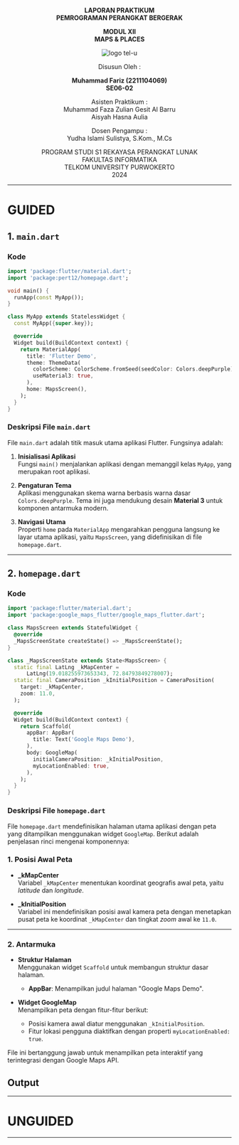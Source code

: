 <div align="center">
  
**LAPORAN PRAKTIKUM**  
**PEMROGRAMAN PERANGKAT BERGERAK**

**MODUL XII**  
**MAPS & PLACES**

![logo tel-u](https://github.com/user-attachments/assets/3a44181d-9c92-47f6-8cf0-87755117fd99)

Disusun Oleh :

**Muhammad Fariz (2211104069)**  
**SE06-02**

Asisten Praktikum :  
Muhammad Faza Zulian Gesit Al Barru  
Aisyah Hasna Aulia

Dosen Pengampu :  
Yudha Islami Sulistya, S.Kom., M.Cs

PROGRAM STUDI S1 REKAYASA PERANGKAT LUNAK  
FAKULTAS INFORMATIKA  
TELKOM UNIVERSITY PURWOKERTO  
2024

</div>

---

# GUIDED

## **1. `main.dart`**

### **Kode**
```dart
import 'package:flutter/material.dart';
import 'package:pert12/homepage.dart';

void main() {
  runApp(const MyApp());
}

class MyApp extends StatelessWidget {
  const MyApp({super.key});

  @override
  Widget build(BuildContext context) {
    return MaterialApp(
      title: 'Flutter Demo',
      theme: ThemeData(
        colorScheme: ColorScheme.fromSeed(seedColor: Colors.deepPurple),
        useMaterial3: true,
      ),
      home: MapsScreen(),
    );
  }
}
```

### **Deskripsi File `main.dart`**

File `main.dart` adalah titik masuk utama aplikasi Flutter. Fungsinya adalah:

1. **Inisialisasi Aplikasi**  
   Fungsi `main()` menjalankan aplikasi dengan memanggil kelas `MyApp`, yang merupakan root aplikasi.

2. **Pengaturan Tema**  
   Aplikasi menggunakan skema warna berbasis warna dasar `Colors.deepPurple`. Tema ini juga mendukung desain **Material 3** untuk komponen antarmuka modern.

3. **Navigasi Utama**  
   Properti `home` pada `MaterialApp` mengarahkan pengguna langsung ke layar utama aplikasi, yaitu `MapsScreen`, yang didefinisikan di file `homepage.dart`.

---
## **2. `homepage.dart`**

### **Kode**
```dart
import 'package:flutter/material.dart';
import 'package:google_maps_flutter/google_maps_flutter.dart';

class MapsScreen extends StatefulWidget {
  @override
  _MapsScreenState createState() => _MapsScreenState();
}

class _MapsScreenState extends State<MapsScreen> {
  static final LatLng _kMapCenter =
      LatLng(19.018255973653343, 72.84793849278007);
  static final CameraPosition _kInitialPosition = CameraPosition(
    target: _kMapCenter,
    zoom: 11.0,
  );

  @override
  Widget build(BuildContext context) {
    return Scaffold(
      appBar: AppBar(
        title: Text('Google Maps Demo'),
      ),
      body: GoogleMap(
        initialCameraPosition: _kInitialPosition,
        myLocationEnabled: true,
      ),
    );
  }
}

```

### **Deskripsi File `homepage.dart`**

File `homepage.dart` mendefinisikan halaman utama aplikasi dengan peta yang ditampilkan menggunakan widget `GoogleMap`. Berikut adalah penjelasan rinci mengenai komponennya:

### 1. **Posisi Awal Peta**
- **_kMapCenter**  
  Variabel `_kMapCenter` menentukan koordinat geografis awal peta, yaitu *latitude* dan *longitude*.
  
- **_kInitialPosition**  
  Variabel ini mendefinisikan posisi awal kamera peta dengan menetapkan pusat peta ke koordinat `_kMapCenter` dan tingkat *zoom* awal ke `11.0`.

---

### 2. **Antarmuka**
- **Struktur Halaman**  
  Menggunakan widget `Scaffold` untuk membangun struktur dasar halaman. 
  - **AppBar**: Menampilkan judul halaman "Google Maps Demo".

- **Widget GoogleMap**  
  Menampilkan peta dengan fitur-fitur berikut:
  - Posisi kamera awal diatur menggunakan `_kInitialPosition`.
  - Fitur lokasi pengguna diaktifkan dengan properti `myLocationEnabled: true`.

File ini bertanggung jawab untuk menampilkan peta interaktif yang terintegrasi dengan Google Maps API.

## Output 



---

# UNGUIDED

---
